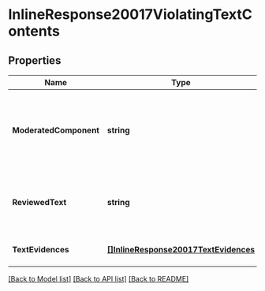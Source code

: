 # InlineResponse20017ViolatingTextContents

## Properties
Name | Type | Description | Notes
------------ | ------------- | ------------- | -------------
**ModeratedComponent** | **string** | The ad component that includes the text that violates the specified policy. | [optional] [default to null]
**ReviewedText** | **string** | The specific text reviewed during moderation. | [optional] [default to null]
**TextEvidences** | [**[]InlineResponse20017TextEvidences**](inline_response_200_17_textEvidences.md) |  | [optional] [default to null]

[[Back to Model list]](../README.md#documentation-for-models) [[Back to API list]](../README.md#documentation-for-api-endpoints) [[Back to README]](../README.md)

